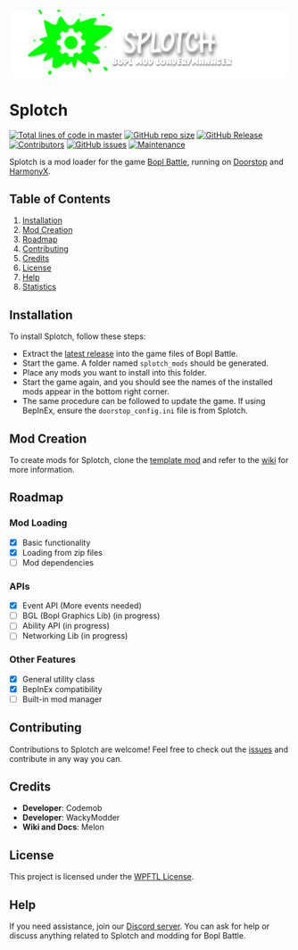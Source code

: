 ![image](githublogo.png)

# Splotch

[![Total lines of code in master](https://tokei.rs/b1/github/commandblox/splotch?category=lines)](https://github.com/commandblox/Splotch)
[![GitHub repo size](https://img.shields.io/github/repo-size/commandblox/Splotch?style=plastic)](https://github.com/commandblox/Splotch)
[![GitHub Release](https://img.shields.io/github/v/release/commandblox/Splotch?style=plastic&label=latest%20release)](https://github.com/commandblox/Splotch/releases)
[![Contributors](https://img.shields.io/badge/contributors-3-orange?style=plastic)](#)
[![GitHub issues](https://img.shields.io/github/issues/commandblox/splotch?style=plastic)](https://github.com/commandblox/Splotch/issues)
[![Maintenance](https://img.shields.io/badge/maintenance-yes-brightgreen?style=plastic)](#)

Splotch is a mod loader for the game [Bopl Battle](https://zapraygames.com/), running on [Doorstop](https://github.com/NeighTools/UnityDoorstop) and [HarmonyX](https://github.com/BepInEx/HarmonyX).

## Table of Contents
1. [Installation](#installation)
2. [Mod Creation](#mod-creation)
3. [Roadmap](#roadmap)
4. [Contributing](#contributing)
5. [Credits](#credits)
6. [License](#license)
7. [Help](#help)
8. [Statistics](#statistics)

## Installation
To install Splotch, follow these steps:
- Extract the [latest release](https://github.com/commandblox/Splotch/releases/latest) into the game files of Bopl Battle.
- Start the game. A folder named `splotch_mods` should be generated.
- Place any mods you want to install into this folder.
- Start the game again, and you should see the names of the installed mods appear in the bottom right corner.
- The same procedure can be followed to update the game. If using BepInEx, ensure the `doorstop_config.ini` file is from Splotch.

## Mod Creation
To create mods for Splotch, clone the [template mod](https://github.com/commandblox/Splotch-Mod-Template) and refer to the [wiki](https://github.com/commandblox/Splotch/wiki/Mod-Development) for more information.

## Roadmap
### Mod Loading
- [x] Basic functionality
- [x] Loading from zip files
- [ ] Mod dependencies
### APIs
- [x] Event API (More events needed)
- [ ] BGL (Bopl Graphics Lib) (in progress)
- [ ] Ability API (in progress)
- [ ] Networking Lib (in progress)
### Other Features
- [x] General utility class
- [x] BepInEx compatibility
- [ ] Built-in mod manager

## Contributing
Contributions to Splotch are welcome! Feel free to check out the [issues](https://github.com/commandblox/Splotch/issues) and contribute in any way you can.

## Credits
- **Developer**: Codemob
- **Developer**: WackyModder
- **Wiki and Docs**: Melon

## License
This project is licensed under the [WPFTL License](LICENSE).

## Help
If you need assistance, join our [Discord server](https://discord.gg/official-bopl-battle-modding-comunity-1175164882388275310). You can ask for help or discuss anything related to Splotch and modding for Bopl Battle.
